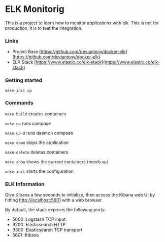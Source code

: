 # ELK Monitorig

This is a project to learn how to monitor applications with elk.
This is not for production, it is to test the integration.

### Links

- Project Base [https://github.com/deviantony/docker-elk](https://github.com/deviantony/docker-elk)
- ELK Stack [https://www.elastic.co/elk-stack](https://www.elastic.co/elk-stack)

### Getting started

```
make init up
```

### Commands

`make build` creates containers

`make up` runs compose

`make up-d` runs daemon compose

`make down` stops the application

`make delete` deletes containers

`make show` shows the current containers (needs `up`)

`make init` starts the configuration

### ELK Information

Give Kibana a few seconds to initialize, then access the Kibana web UI by hitting
[http://localhost:5601](http://localhost:5601) with a web browser.

By default, the stack exposes the following ports:
* 5000: Logstash TCP input.
* 9200: Elasticsearch HTTP
* 9300: Elasticsearch TCP transport
* 5601: Kibana
